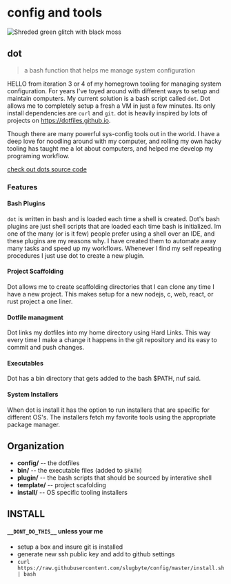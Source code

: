 # config and tools

![Shreded green glitch with black moss](https://assets.slugbyte.com/github/github-header-00007.png)  

## dot
> a bash function that helps me manage system configuration 

HELLO from iteration 3 or 4 of my homegrown tooling for managing system configuration. For years I've toyed around with different ways to setup and maintain computers. My current solution is a bash script called `dot`. Dot allows me to completely setup a fresh a VM in just a few minutes. Its only install dependencies are `curl` and `git`. dot is heavily inspired by lots of projects on https://dotfiles.github.io.   

Though there are many powerful sys-config tools out in the world. I have a deep love for noodling around with my computer, and rolling my own hacky tooling has taught me a lot about computers, and helped me develop my programing workflow. 

[check out dots source code](https://github.com/slugbyte/config/blob/master/plugin/dot.plugin.sh)

### Features
#### Bash Plugins
`dot` is written in bash and is loaded each time a shell is created. Dot's bash plugins are just shell scripts that are loaded each time bash is initialized. Im one of the many (or is it few) people prefer using a shell over an IDE, and these plugins are my reasons why. I have created them to automate away many tasks and speed up my workflows. Whenever I find my self repeating procedures I just use dot to create a new plugin.   

#### Project Scaffolding 
Dot allows me to create scaffolding directories that I can clone any time I have a new project. This makes setup for a new nodejs, c, web, react, or rust project a one liner.   

#### Dotfile managment
Dot links my dotfiles into my home directory using Hard Links. This way every time I make a change it happens in the git repository and its easy to commit and push changes.  

#### Executables 
Dot has a bin directory that gets added to the bash $PATH, nuf said.  

#### System Installers
When dot is install it has the option to run installers that are specific for different OS's. The installers fetch my favorite tools using the appropriate package manager.   

## Organization 
* **config/** -- the dotfiles 
* **bin/** -- the executable files  (added to `$PATH`)
* **plugin/** --  the bash scripts that should be sourced by interative shell
* **template/** -- project scafolding 
* **install/** -- OS specific tooling installers 

## INSTALL
#### `__DONT_DO_THIS__` unless your me 
* setup a box and insure git is installed
* generate new ssh public key and add to github settings
* `curl https://raw.githubusercontent.com/slugbyte/config/master/install.sh | bash`
